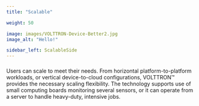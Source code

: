 ```yaml
---
title: "Scalable"

weight: 50

image: images/VOLTTRON-Device-Better2.jpg
image_alt: "Hello!"

sidebar_left: ScalableSide
---
```

### 
Users can scale to meet their needs. From horizontal platform-to-platform workloads, or vertical device-to-cloud configurations, VOLTTRON™ provides the necessary scaling flexibility. The technology supports use of small computing boards monitoring several sensors, or it can operate from a server to handle heavy-duty, intensive jobs.